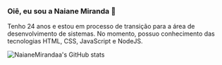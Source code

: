 ### Oiê, eu sou a Naiane Miranda 🦋

Tenho 24 anos e estou em processo de transição para a área de desenvolvimento de sistemas. 
No momento, possuo conhecimento das tecnologias HTML, CSS, JavaScript e NodeJS. 

![NaianeMirandaa's GitHub stats](https://github-readme-stats.vercel.app/api?username=NaianeMirandaa&show_icons=true&theme=dracula)
